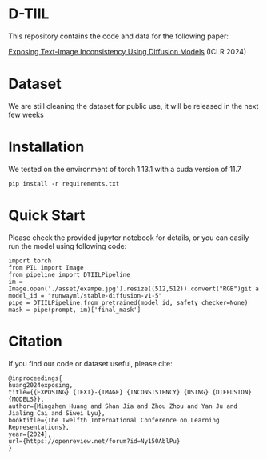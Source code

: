 # D-TIIL
This repository contains the code and data for the following paper:

[Exposing Text-Image Inconsistency Using Diffusion Models](https://openreview.net/forum?id=Ny150AblPu) (ICLR 2024)

# Dataset
We are still cleaning the dataset for public use, it will be released in the next few weeks

# Installation
We tested on the environment of torch 1.13.1 with a cuda version of 11.7
```
pip install -r requirements.txt
```

# Quick Start
Please check the provided jupyter notebook for details, or you can easily run the model using following code:
```
import torch
from PIL import Image
from pipeline import DTIILPipeline
im = Image.open('./asset/exampe.jpg').resize((512,512)).convert("RGB")git a
model_id = "runwayml/stable-diffusion-v1-5"
pipe = DTIILPipeline.from_pretrained(model_id, safety_checker=None)
mask = pipe(prompt, im)['final_mask']
```


# Citation
If you find our code or dataset useful, please cite:
```
@inproceedings{
huang2024exposing,
title={{EXPOSING} {TEXT}-{IMAGE} {INCONSISTENCY} {USING} {DIFFUSION} {MODELS}},
author={Mingzhen Huang and Shan Jia and Zhou Zhou and Yan Ju and Jialing Cai and Siwei Lyu},
booktitle={The Twelfth International Conference on Learning Representations},
year={2024},
url={https://openreview.net/forum?id=Ny150AblPu}
}
```